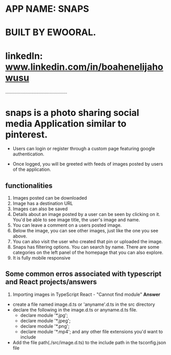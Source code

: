# APP NAME: SNAPS
# BUILT BY EWOORAL.
# linkedIn: www.linkedin.com/in/boahenelijahowusu
 ................................................


# snaps is a photo sharing social media Application similar to pinterest.

 * Users can login or register through a custom page featuring google authentication.

 * Once logged, you will be greeted with feeds of images posted by users of the application. 

## functionalities
   1. Images posted can be downloaded
   2. Image has a destination URL
   3.  Images can also be saved
   4. Details about an image posted by a user can be seen by clicking on it. You'd be able to see image title, the user's image and name.
   5. You can leave a comment on a users posted image.
   6. Below the image, you can see other images, just like the one you see above.
   7. You can also visit the user who created that pin or uploaded the image.
   8. Snaps has filtering options. You can search by name. There are some categories on the left panel of the homepage that you can also explore.
   9. It is fully mobile responsive 


## Some common erros associated with typescript and React projects/answers
  1. Importing images in TypeScript React - "Cannot find module"
   **Answer**
   - create a file named image.d.ts or 'anyname'.d.ts in the src directory
   - declare the following in the image.d.ts or anyname.d.ts file.
      * declare module '*.jpg';
      * declare module '*.jpeg';
      * declare module '*.png';
      * declare module '*.mp4'; and any other file extensions you'd want to include
   - Add the file path(./src/image.d.ts) to the include path in the tsconfig.json file